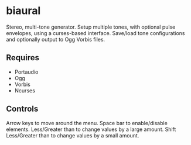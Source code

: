 # biaural

Stereo, multi-tone generator.  Setup multiple tones, with optional pulse envelopes, using a curses-based interface.  Save/load tone configurations and optionally output to Ogg Vorbis files.

## Requires

- Portaudio
- Ogg
- Vorbis
- Ncurses

## Controls

Arrow keys to move around the menu.
Space bar to enable/disable elements.
Less/Greater than to change values by a large amount.
Shift Less/Greater than to change values by a small amount.

